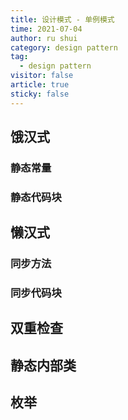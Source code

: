 ```yaml
---
title: 设计模式 - 单例模式
time: 2021-07-04
author: ru shui
category: design pattern
tag:
  - design pattern
visitor: false
article: true
sticky: false
---
```


## 饿汉式

### 静态常量

### 静态代码块

## 懒汉式

### 同步方法

### 同步代码块

## 双重检查

## 静态内部类

## 枚举

